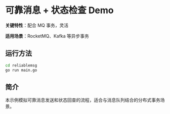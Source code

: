# 可靠消息 + 状态检查 Demo

**关键特性**：配合 MQ 事务，灵活

**适用场景**：RocketMQ、Kafka 等异步事务

## 运行方法
```bash
cd reliablemsg
go run main.go
```

## 简介
本示例模拟可靠消息发送和状态回查的流程，适合与消息队列结合的分布式事务场景。 